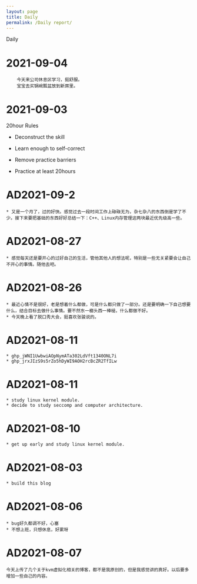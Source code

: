 ```yaml
---
layout: page
title: Daily
permalink: /Daily report/
---
```

Daily
<!--more-->



# 2021-09-04

```
	今天来公司休息区学习，挺舒服。
	宝宝去买锅碗瓢盆放到新房里。
```

# 2021-09-03

20hour Rules

- Deconstruct the skill

-  Learn enough to self-correct 

- Remove practice barriers 

- Practice at least 20hours

  

# AD2021-09-2
	* 又是一个月了，过的好快。感觉过去一段时间工作上碌碌无为，杂七杂八的东西倒是学了不少。接下来要把基础的东西好好总结一下：C++、Linux内存管理这两块最近优先级高一些。


# AD2021-08-27
	* 感觉每天还是要开心的过好自己的生活，管他其他人的想法呢，特别是一些无关紧要会让自己不开心的事情。随他去吧。

# AD2021-08-26
	* 最近心情不是很好，老是想着什么都做，可是什么都只做了一部分。还是要明确一下自己想要什么，结合目标去做什么事情。要不然东一榔头西一棒槌，什么都做不好。
	* 今天晚上看了脱口秀大会，挺喜欢张骏说的。

# AD2021-08-11
	* 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
	* 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


# AD2021-08-11
	* study linux kernel module.
	* decide to study seccomp and computer architecture. 

# AD2021-08-10
	* get up early and study linux kernel module. 

# AD2021-08-03
	* build this blog 

# AD2021-08-06
	* bug好久都调不好，心塞
	* 不想上班，只想休息，好累呀

# AD2021-08-07
	今天上传了几个关于kvm虚拟化相关的博客，都不是我原创的，但是我感觉讲的真好。以后要多增加一些自己的内容。


​	

